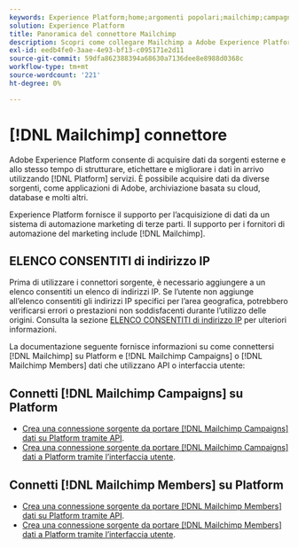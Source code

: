 ```yaml
---
keywords: Experience Platform;home;argomenti popolari;mailchimp;campagne mailchimp;membri mailchimp
solution: Experience Platform
title: Panoramica del connettore Mailchimp
description: Scopri come collegare Mailchimp a Adobe Experience Platform utilizzando le API o l’interfaccia utente.
exl-id: eedb4fe0-3aae-4e93-bf13-c095171e2d11
source-git-commit: 59dfa862388394a68630a7136dee8e8988d0368c
workflow-type: tm+mt
source-wordcount: '221'
ht-degree: 0%

---
```


# [!DNL Mailchimp] connettore

Adobe Experience Platform consente di acquisire dati da sorgenti esterne e allo stesso tempo di strutturare, etichettare e migliorare i dati in arrivo utilizzando [!DNL Platform] servizi. È possibile acquisire dati da diverse sorgenti, come applicazioni di Adobe, archiviazione basata su cloud, database e molti altri.

Experience Platform fornisce il supporto per l’acquisizione di dati da un sistema di automazione marketing di terze parti. Il supporto per i fornitori di automazione del marketing include [!DNL Mailchimp].

## ELENCO CONSENTITI di indirizzo IP

Prima di utilizzare i connettori sorgente, è necessario aggiungere a un elenco consentiti un elenco di indirizzi IP. Se l’utente non aggiunge all’elenco consentiti gli indirizzi IP specifici per l’area geografica, potrebbero verificarsi errori o prestazioni non soddisfacenti durante l’utilizzo delle origini. Consulta la sezione [ELENCO CONSENTITI di indirizzo IP](../../ip-address-allow-list.md) per ulteriori informazioni.

La documentazione seguente fornisce informazioni su come connettersi [!DNL Mailchimp] su Platform e [!DNL Mailchimp Campaigns] o [!DNL Mailchimp Members] dati che utilizzano API o interfaccia utente:

## Connetti [!DNL Mailchimp Campaigns] su Platform

* [Crea una connessione sorgente da portare [!DNL Mailchimp Campaigns] dati su Platform tramite API](../../tutorials/api/create/marketing-automation/mailchimp-campaign.md).
* [Crea una connessione sorgente da portare [!DNL Mailchimp Campaigns] dati a Platform tramite l’interfaccia utente](../../tutorials/ui/create/marketing-automation/mailchimp-campaigns.md).

## Connetti [!DNL Mailchimp Members] su Platform

* [Crea una connessione sorgente da portare [!DNL Mailchimp Members] dati su Platform tramite API](../../tutorials/api/create/marketing-automation/mailchimp-members.md).
* [Crea una connessione sorgente da portare [!DNL Mailchimp Members] dati a Platform tramite l’interfaccia utente](../../tutorials/ui/create/marketing-automation/mailchimp-members.md).